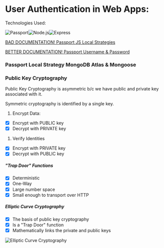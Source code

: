 # User Authentication in Web Apps:

Technologies Used:

![Passport](https://a11ybadges.com/badge?logo=passport)![Node.js](https://a11ybadges.com/badge?logo=nodedotjs)![Express](https://a11ybadges.com/badge?logo=express)

[BAD DOCUMENTATION! Passport JS Local Strategies](https://www.passportjs.org/packages/passport-local/)

[BETTER DOCUMENTATION! Passport Username & Password](https://www.passportjs.org/howtos/password/)

### Passport Local Strategy MongoDB Atlas & Mongoose


### Public Key Cryptography 

Public Key Cryptography is asymmetric b/c we have public and private key associated with it.

Symmetric cryptography is identified by a single key.

1. Encrypt Data:
- [x] Encrypt with PUBLIC key
- [x] Decrypt with PRIVATE key

1. Verify Identities
- [x] Encrypt with PRIVATE key
- [x] Decrypt with PUBLIC key

##### "Trap Door" Functions

- [x] Deterministic
- [x] One-Way
- [x] Large number space
- [x] Small enough to transport over HTTP

##### Elliptic Curve Cryptography

- [x] The basis of public key cryptography
- [x] Is a "Trap Door" function
- [x] Mathematically links the private and public keys

![Elliptic Curve Cryptography](https://cdn.ttgtmedia.com/rms/onlineimages/elliptical_curve_showing_three_points_of_intersection-f.png)